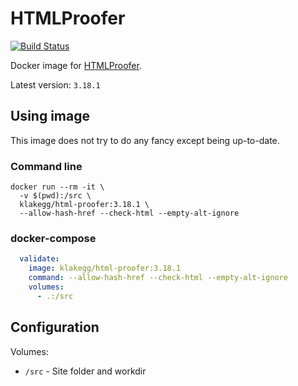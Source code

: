 # HTMLProofer

[![Build Status](https://travis-ci.org/klakegg/docker-html-proofer.svg?branch=master)](https://travis-ci.org/klakegg/docker-html-proofer)

Docker image for [HTMLProofer](https://github.com/gjtorikian/html-proofer).

Latest version: `3.18.1`


## Using image

This image does not try to do any fancy except being up-to-date.


### Command line

```shell
docker run --rm -it \
  -v $(pwd):/src \
  klakegg/html-proofer:3.18.1 \
  --allow-hash-href --check-html --empty-alt-ignore
```


### docker-compose

```yaml
  validate:
    image: klakegg/html-proofer:3.18.1
    command: --allow-hash-href --check-html --empty-alt-ignore
    volumes:
      - .:/src
```


## Configuration

Volumes:

* `/src` - Site folder and workdir

